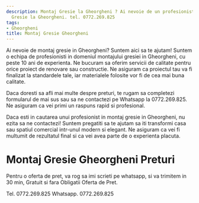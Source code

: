 ```yaml
---
description: Montaj Gresie la Gheorgheni ? Ai nevoie de un profesionist in Montaj
  Gresie la Gheorgheni. tel. 0772.269.825
tags:
- Gheorgheni
title: Montaj Gresie Gheorgheni
---
```



Ai nevoie de montaj gresie in Gheorgheni? Suntem aici sa te ajutam! Suntem o echipa de profesionisti in domeniul montajului gresiei in Gheorgheni, cu peste 10 ani de experienta. Ne bucuram sa oferim servicii de calitate pentru orice proiect de renovare sau constructie. Ne asiguram ca proiectul tau va fi finalizat la standardele tale, iar materialele folosite vor fi de cea mai buna calitate.

Daca doresti sa afli mai multe despre preturi, te rugam sa completezi formularul de mai sus sau sa ne contactezi pe Whatsapp la 0772.269.825. Ne asiguram ca vei primi un raspuns rapid si profesional.

Daca esti in cautarea unui profesionist in montaj gresie in Gheorgheni, nu ezita sa ne contactezi! Suntem pregatiti sa te ajutam sa iti transformi casa sau spatiul comercial intr-unul modern si elegant. Ne asiguram ca vei fi multumit de rezultatul final si ca vei avea parte de o experienta placuta.

# Montaj Gresie Gheorgheni Preturi
Pentru o oferta de pret, va rog sa imi scrieti pe whatsapp, si va trimitem in 30 min, Gratuit si fara Obligatii Oferta de Pret.

Tel. 0772.269.825
Whatsapp. 0772.269.825